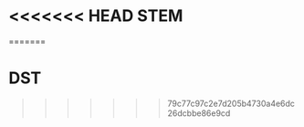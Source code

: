 <<<<<<< HEAD
STEM
==============================

=======
# DST
>>>>>>> 79c77c97c2e7d205b4730a4e6dc26dcbbe86e9cd
